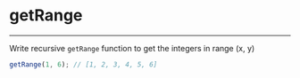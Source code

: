 # getRange

---
Write recursive `getRange` function to get the integers in range (x, y)
```js
getRange(1, 6); // [1, 2, 3, 4, 5, 6]
```